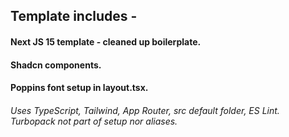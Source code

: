 ## Template includes - 

#### Next JS 15 template - cleaned up boilerplate.

#### Shadcn components.

#### Poppins font setup in layout.tsx.

###### Uses TypeScript, Tailwind, App Router, src default folder, ES Lint. Turbopack not part of setup nor aliases.
